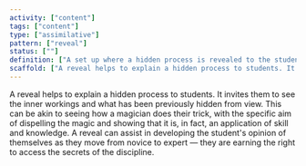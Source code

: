 ```yaml
---
activity: ["content"]
tags: ["content"]
type: ["assimilative"]
pattern: ["reveal"]
status: [""]
definition: ["A set up where a hidden process is revealed to the student."]
scaffold: ["A reveal helps to explain a hidden process to students. It invites them to see the inner workings and what has been previously hidden from view. This can be akin to seeing how a magician does their trick, with the specific aim of dispelling the magic and showing that it is, in fact, an application of skill and knowledge. A reveal can assist in developing the student's opinion of themselves as they move from novice to expert — they are earning the right to access the secrets of the discipline."]
---
```


A reveal helps to explain a hidden process to students. It invites them to see the inner workings and what has been previously hidden from view. This can be akin to seeing how a magician does their trick, with the specific aim of dispelling the magic and showing that it is, in fact, an application of skill and knowledge. A reveal can assist in developing the student's opinion of themselves as they move from novice to expert — they are earning the right to access the secrets of the discipline.
